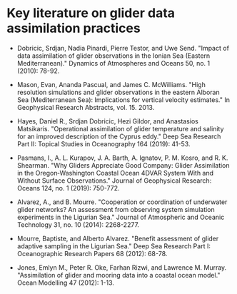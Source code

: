 # Key literature on glider data assimilation practices


- Dobricic, Srdjan, Nadia Pinardi, Pierre Testor, and Uwe Send. "Impact of data assimilation of glider observations in the Ionian Sea (Eastern Mediterranean)." Dynamics of Atmospheres and Oceans 50, no. 1 (2010): 78-92.

- Mason, Evan, Ananda Pascual, and James C. McWilliams. "High resolution simulations and glider observations in the eastern Alboran Sea (Mediterranean Sea): Implications for vertical velocity estimates." In Geophysical Research Abstracts, vol. 15. 2013.

- Hayes, Daniel R., Srdjan Dobricic, Hezi Gildor, and Anastasios Matsikaris. "Operational assimilation of glider temperature and salinity for an improved description of the Cyprus eddy." Deep Sea Research Part II: Topical Studies in Oceanography 164 (2019): 41-53.

- Pasmans, I., A. L. Kurapov, J. A. Barth, A. Ignatov, P. M. Kosro, and R. K. Shearman. "Why Gliders Appreciate Good Company: Glider Assimilation in the Oregon‐Washington Coastal Ocean 4DVAR System With and Without Surface Observations." Journal of Geophysical Research: Oceans 124, no. 1 (2019): 750-772.

- Alvarez, A., and B. Mourre. "Cooperation or coordination of underwater glider networks? An assessment from observing system simulation experiments in the Ligurian Sea." Journal of Atmospheric and Oceanic Technology 31, no. 10 (2014): 2268-2277.

- Mourre, Baptiste, and Alberto Alvarez. "Benefit assessment of glider adaptive sampling in the Ligurian Sea." Deep Sea Research Part I: Oceanographic Research Papers 68 (2012): 68-78.

- Jones, Emlyn M., Peter R. Oke, Farhan Rizwi, and Lawrence M. Murray. "Assimilation of glider and mooring data into a coastal ocean model." Ocean Modelling 47 (2012): 1-13.


